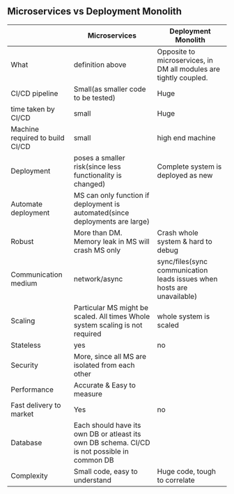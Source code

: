   ## Microservices vs Deployment Monolith
  
  | | Microservices | Deployment Monolith |
  | --- | --- | --- |
  | What | definition above | Opposite to microservices, in DM all modules are tightly coupled. |
  | CI/CD pipeline | Small(as smaller code to be tested) | Huge |
  | time taken by CI/CD | small | Huge |
  | Machine required to build CI/CD | small | high end machine |
  | Deployment | poses a smaller risk(since less functionality is changed) | Complete system is deployed as new |
  | Automate deployment | MS can only function if deployment is automated(since deployments are large) | |
  | Robust | More than DM. Memory leak in MS will crash MS only | Crash whole system & hard to debug |
  | Communication medium | network/async | sync/files(sync communication leads issues when hosts are unavailable) |
  | Scaling | Particular MS might be scaled. All times Whole system scaling is not required | whole system is scaled |
  | Stateless | yes | no |
  | Security | More, since all MS are isolated from each other | |
  | Performance | Accurate & Easy to measure | |
  | Fast delivery to market | Yes | no |
  | Database | Each should have its own DB or atleast its own DB schema. CI/CD is not possible in common DB| |
  | Complexity | Small code, easy to understand | Huge code, tough to correlate |
